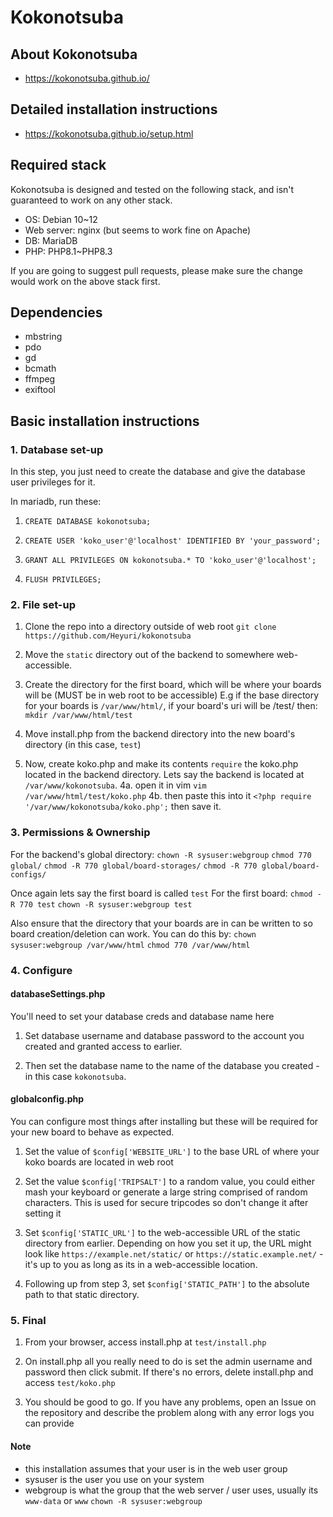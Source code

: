 # Kokonotsuba

## About Kokonotsuba
* https://kokonotsuba.github.io/

## Detailed installation instructions
* https://kokonotsuba.github.io/setup.html

## Required stack
Kokonotsuba is designed and tested on the following stack, and isn't guaranteed to work on any other stack.
- OS: Debian 10\~12
- Web server: nginx (but seems to work fine on Apache)
- DB: MariaDB
- PHP: PHP8.1\~PHP8.3

If you are going to suggest pull requests, please make sure the change would work on the above stack first.

## Dependencies
- mbstring
- pdo
- gd
- bcmath
- ffmpeg
- exiftool

## Basic installation instructions

### 1. Database set-up

In this step, you just need to create the database and give the database user privileges for it.

In mariadb, run these:
1. `CREATE DATABASE kokonotsuba;`

2. `CREATE USER 'koko_user'@'localhost' IDENTIFIED BY 'your_password';`

3. `GRANT ALL PRIVILEGES ON kokonotsuba.* TO 'koko_user'@'localhost';`

4. `FLUSH PRIVILEGES;`

### 2. File set-up
1. Clone the repo into a directory outside of web root `git clone https://github.com/Heyuri/kokonotsuba`

2. Move the `static` directory out of the backend to somewhere web-accessible.

2. Create the directory for the first board, which will be where your boards will be (MUST be in web root to be accessible) E.g if the base directory for your boards is `/var/www/html/`, if your board's uri will be /test/ then: `mkdir /var/www/html/test`

3. Move install.php from the backend directory into the new board's directory (in this case, `test`)

4. Now, create koko.php and make its contents `require` the koko.php located in the backend directory. Lets say the backend is located at `/var/www/kokonotsuba`.
 4a. open it in vim `vim /var/www/html/test/koko.php`
 4b. then paste this into it `<?php require '/var/www/kokonotsuba/koko.php';` then save it.

### 3. Permissions & Ownership
For the backend's global directory:
`chown -R sysuser:webgroup`
`chmod 770 global/`
`chmod -R 770 global/board-storages/`
`chmod -R 770 global/board-configs/`

Once again lets say the first board is called `test`
For the first board:
`chmod -R 770 test`
`chown -R sysuser:webgroup test`

Also ensure that the directory that your boards are in can be written to so board creation/deletion can work. You can do this by:
`chown sysuser:webgroup /var/www/html`
`chmod 770 /var/www/html`

### 4. Configure

#### databaseSettings.php
You'll need to set your database creds and database name here

1. Set database username and database password to the account you created and granted access to earlier.

2. Then set the database name to the name of the database you created - in this case `kokonotsuba`.

#### globalconfig.php
You can configure most things after installing but these will be required for your new board to behave as expected.

1. Set the value of `$config['WEBSITE_URL']` to the base URL of where your koko boards are located in web root

2. Set the value `$config['TRIPSALT']` to a random value, you could either mash your keyboard or generate a large string comprised of random characters. This is used for secure tripcodes so don't change it after setting it

3. Set `$config['STATIC_URL']` to the web-accessible URL of the static directory from earlier. Depending on how you set it up, the URL might look like `https://example.net/static/` or `https://static.example.net/` - it's up to you as long as its in a web-accessible location.

4. Following up from step 3, set `$config['STATIC_PATH']` to the absolute path to that static directory.

### 5. Final

1. From your browser, access install.php at `test/install.php`

2. On install.php all you really need to do is set the admin username and password then click submit. If there's no errors, delete install.php and access `test/koko.php`

3. You should be good to go. If you have any problems, open an Issue on the repository and describe the problem along with any error logs you can provide

#### Note 
 - this installation assumes that your user is in the web user group
 - sysuser is the user you use on your system
 - webgroup is what the group that the web server / user uses, usually its `www-data` or `www`
`chown -R sysuser:webgroup`
